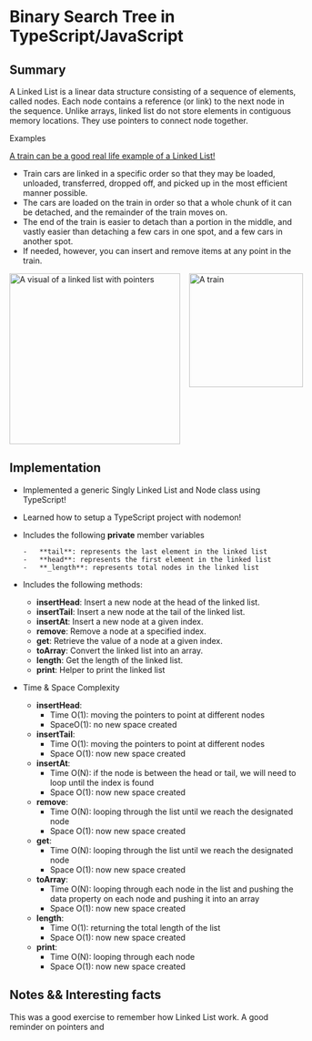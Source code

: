 # Binary Search Tree in TypeScript/JavaScript

## Summary

A Linked List is a linear data structure consisting of a sequence of elements, called nodes. Each node contains a reference (or link) to the next node in the sequence. Unlike arrays, linked list do not store elements in contiguous memory locations. They use pointers to connect node together.

Examples

<a href='https://stackoverflow.com/a/644297'>A train can be a good real life example of a Linked List!</a>

-   Train cars are linked in a specific order so that they may be loaded, unloaded, transferred, dropped off, and picked up in the most efficient manner possible.
-   The cars are loaded on the train in order so that a whole chunk of it can be detached, and the remainder of the train moves on.
-   The end of the train is easier to detach than a portion in the middle, and vastly easier than detaching a few cars in one spot, and a few cars in another spot.
-   If needed, however, you can insert and remove items at any point in the train.

<div style='display: flex; gap: 1rem'>
    <img src="../images/linked_list.png" alt="A visual of a linked list with pointers" width="300"/>
    <a href='https://stackoverflow.com/a/644297' target='_blank'>
        <img src="../images/train.jpeg" alt="A train" width="200"/>
    </a>
</div>

## Implementation

-   Implemented a generic Singly Linked List and Node class using TypeScript!
-   Learned how to setup a TypeScript project with nodemon!
-   Includes the following **private** member variables

        -   **tail**: represents the last element in the linked list
        -   **head**: represents the first element in the linked list
        -   **_length**: represents total nodes in the linked list

-   Includes the following methods:

    -   **insertHead**: Insert a new node at the head of the linked list.
    -   **insertTail**: Insert a new node at the tail of the linked list.
    -   **insertAt**: Insert a new node at a given index.
    -   **remove**: Remove a node at a specified index.
    -   **get**: Retrieve the value of a node at a given index.
    -   **toArray**: Convert the linked list into an array.
    -   **length**: Get the length of the linked list.
    -   **print**: Helper to print the linked list

-   Time & Space Complexity
    -   **insertHead**:
        -   Time O(1): moving the pointers to point at different nodes
        -   SpaceO(1): no new space created
    -   **insertTail**:
        -   Time O(1): moving the pointers to point at different nodes
        -   Space O(1): now new space created
    -   **insertAt**:
        -   Time O(N): if the node is between the head or tail, we will need to loop until the index is found
        -   Space O(1): now new space created
    -   **remove**:
        -   Time O(N): looping through the list until we reach the designated node
        -   Space O(1): now new space created
    -   **get**:
        -   Time O(N): looping through the list until we reach the designated node
        -   Space O(1): now new space created
    -   **toArray**:
        -   Time O(N): looping through each node in the list and pushing the data property on each node and pushing it into an array
        -   Space O(1): now new space created
    -   **length**:
        -   Time O(1): returning the total length of the list
        -   Space O(1): now new space created
    -   **print**:
        -   Time O(N): looping through each node
        -   Space O(1): now new space created

## Notes && Interesting facts

This was a good exercise to remember how Linked List work. A good reminder on pointers and

